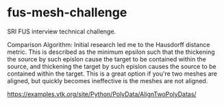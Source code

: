 # fus-mesh-challenge
SRI FUS interview technical challenge.

Comparison Algorithm:
Initial research led me to the Hausdorff distance metric. This is described as the minimum epsilon such that the thickening the source by such epislon cause the target to be contained within the source, and thickening the target by such epislon causes the source to be contained within the target. This is a great option if you're two meshes are aligned, but quickly becomes ineffective is the meshes are not aligned.

https://examples.vtk.org/site/Python/PolyData/AlignTwoPolyDatas/